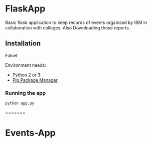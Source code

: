 # FlaskApp

Basic flask application to keep records of events organised by IBM in collaboration with colleges.
Also Downloading those reports.
## Installation
Falset

Environment needs:

- [Python 2 or 3](https://python.org)
- [Pip Package Manager](https://pypi.python.org/pypi)

### Running the app

```bash
python app.py
```

=======
# Events-App
